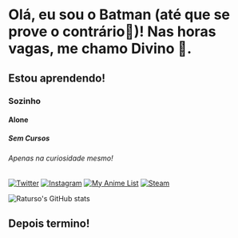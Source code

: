 # Olá, eu sou o Batman (até que se prove o contrário🦇)! Nas horas vagas, me chamo Divino 🐻.
## Estou aprendendo!
### Sozinho
#### Alone
##### Sem Cursos
###### Apenas na curiosidade mesmo!
[![Twitter](https://img.shields.io/badge/Twitter-1DA1F2?style=for-the-badge&logo=twitter&logoColor=white)](https://twitter.com/divino_morais)
[![Instagram](https://img.shields.io/badge/Instagram-E4405F?style=for-the-badge&logo=instagram&logoColor=white)](https://www.instagram.com/divino.h/)
[![My Anime List](https://img.shields.io/badge/Myanimelist-2E51A2?style=for-the-badge&logo=myanimelist&logoColor=white)](https://myanimelist.net/profile/Raturso)
[![Steam](https://img.shields.io/badge/Steam-000000?style=for-the-badge&logo=steam&logoColor=white)](https://steamcommunity.com/id/divino-h/)

![Raturso's GitHub stats](https://github-readme-stats.vercel.app/api?username=raturso&show_icons=true&theme=dark)

## Depois termino!

  
